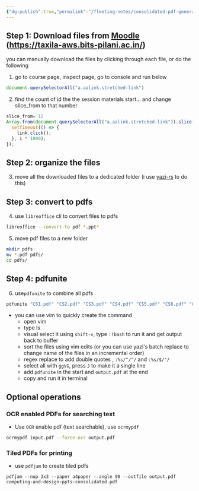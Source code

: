 ```yaml
---
{"dg-publish":true,"permalink":"/fleeting-notes/consolidated-pdf-generation-for-moodle-collage-ppts/"}
---
```


## Step 1: Download files from [Moodle](https://moodle.org/)  (https://taxila-aws.bits-pilani.ac.in/)

you can manually download the files by clicking through each file, or do the following

1. go to course page, inspect page, go to console and run below 
```js
document.querySelectorAll("a.aalink.stretched-link")
```
2. find the count of id the the session materials start... and change slice_from to that number

```js
slice_from= 12
Array.from(document.querySelectorAll("a.aalink.stretched-link")).slice(slice_from).forEach((link, i) => {
  setTimeout(() => {
    link.click();
  }, i * 1000); 
});

```

## Step 2: organize the files 

3. move all the downloaded files to a dedicated folder  (i use [yazi-rs](https://yazi-rs.github.io/) to do this)
## Step 3: convert to pdfs

4. use `libreoffice`  cli to convert files to pdfs
```sh
libreoffice --convert-to pdf *.ppt*
```
5. move pdf files to a new folder
```sh
mkdir pdfs
mv *.pdf pdfs/
cd pdfs/
```

## Step 4: pdfunite
6. use`pdfunite` to combine all pdfs 
```sh
pdfunite "CS1.pdf" "CS2.pdf" "CS3.pdf" "CS4.pdf" "CS5.pdf" "CS6.pdf" "CS7.pdf" "CS9.pdf" "CS10.pdf" "CS11.pdf" "CS12.pdf" "CS13,1415.pdf" statistical-inference-and-applications-consolidated-ppts.pdf
```
- you can use vim to quickly create the command
	- open vim
	- type ls
	- visual select it using `shift-v`, type `:!bash` to run it and get output back to buffer 
	- sort the files using vim edits (or you can use yazi's batch replace to change name of the files in an incremental order)
	- regex replace to add double quotes , `:%s/^/"/` and `:%s/$/"/`
	- select all with `ggVG`, press `J` to make it a single line
	- add `pdfunite` in the start and `output.pdf` at the end 
	- copy and run it in terminal
	
## Optional operations
### OCR enabled PDFs for searching text
- Use `OCR` enable pdf (text searchable), use `ocrmypdf`
```sh
ocrmypdf input.pdf --force-ocr output.pdf
```

### Tiled PDFs for printing
- use `pdfjam` to create tiled pdfs
```
pdfjam --nup 3x3 --paper a4paper --angle 90 --outfile output.pdf computing-and-design-ppts-consolidated.pdf
```


